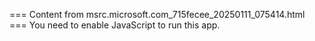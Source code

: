 === Content from msrc.microsoft.com_715fecee_20250111_075414.html ===
You need to enable JavaScript to run this app.
